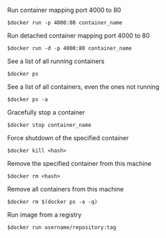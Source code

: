 
Run container  mapping port 4000 to 80

	$docker run -p 4000:80 container_name 

Run detached container  mapping port 4000 to 80 

	$docker run -d -p 4000:80 container_name

See a list of all running containers

	$docker ps                                 

See a list of all containers, even the ones not running

	$docker ps -a

Gracefully stop a container

	$docker stop container_name               

Force shutdown of the specified container

	$docker kill <hash>                  

Remove the specified container from this machine

	$docker rm <hash>              

Remove all containers from this machine

	$docker rm $(docker ps -a -q)   
        
Run image from a registry

	$docker run username/repository:tag            

